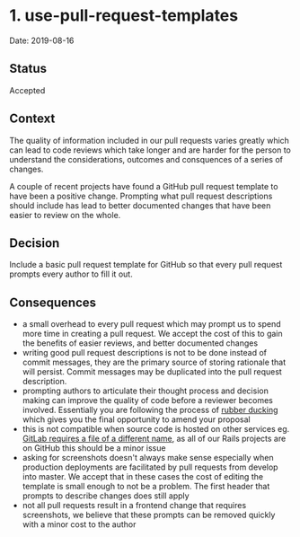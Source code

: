 # 1. use-pull-request-templates

Date: 2019-08-16

## Status

Accepted

## Context

The quality of information included in our pull requests varies greatly which
can lead to code reviews which take longer and are harder for the person to
understand the considerations, outcomes and consquences of a series of changes.

A couple of recent projects have found a GitHub pull request template to have
been a positive change. Prompting what pull request descriptions should include
has lead to better documented changes that have been easier to review on the
whole.

## Decision

Include a basic pull request template for GitHub so that every pull request
prompts every author to fill it out.

## Consequences

- a small overhead to every pull request which may prompt us to spend more time
  in creating a pull request. We accept the cost of this to gain the benefits of
  easier reviews, and better documented changes
- writing good pull request descriptions is not to be done instead of commit
  messages, they are the primary source of storing rationale that will persist.
  Commit messages may be duplicated into the pull request description.
- prompting authors to articulate their thought process and decision making can
  improve the quality of code before a reviewer becomes involved. Essentially
  you are following the process of
  [rubber ducking](https://en.wikipedia.org/wiki/Rubber_duck_debugging) which
  gives you the final opportunity to amend your proposal
- this is not compatible when source code is hosted on other services eg.
  [GitLab requires a file of a different name](https://docs.gitlab.com/ee/user/project/description_templates.html#creating-merge-request-templates),
  as all of our Rails projects are on GitHub this should be a minor issue
- asking for screenshots doesn't always make sense especially when production
  deployments are facilitated by pull requests from develop into master. We
  accept that in these cases the cost of editing the template is small enough to
  not be a problem. The first header that prompts to describe changes does still
  apply
- not all pull requests result in a frontend change that requires screenshots,
  we believe that these prompts can be removed quickly with a minor cost to the
  author
